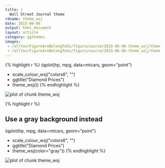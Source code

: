 ```yaml
---
title: |
  Wall Street Journal theme
rdname: theme_wsj
date: 2015-06-06
output: html_document
layout: article
category: ggthemes
images:
 - /allYourFigureAreBelongToUs/figure/source/2015-06-06-theme_wsj/theme_wsj-1.png
 - /allYourFigureAreBelongToUs/figure/source/2015-06-06-theme_wsj/theme_wsj-2.png
---
```





{% highlight r %}
(qplot(hp, mpg, data=mtcars, geom="point")
+ scale_colour_wsj("colors6", "")
+ ggtitle("Diamond Prices")
+ theme_wsj())
{% endhighlight %}

![plot of chunk theme_wsj](/allYourFigureAreBelongToUs/figure/source/2015-06-06-theme_wsj/theme_wsj-1.png) 

{% highlight r %}
## Use a gray background instead
(qplot(hp, mpg, data=mtcars, geom="point")
 + scale_colour_wsj("colors6", "")
 + ggtitle("Diamond Prices")
 + theme_wsj(color="gray"))
{% endhighlight %}

![plot of chunk theme_wsj](/allYourFigureAreBelongToUs/figure/source/2015-06-06-theme_wsj/theme_wsj-2.png) 